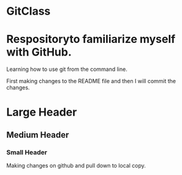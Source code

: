 # GitClass
Respositoryto familiarize myself with GitHub.
==============================================

Learning how to use git from the command line.

First making changes to the README file and then I will commit the changes.

# Large Header #

## Medium Header ##

### Small Header ###

Making changes on github and pull down to local copy.

